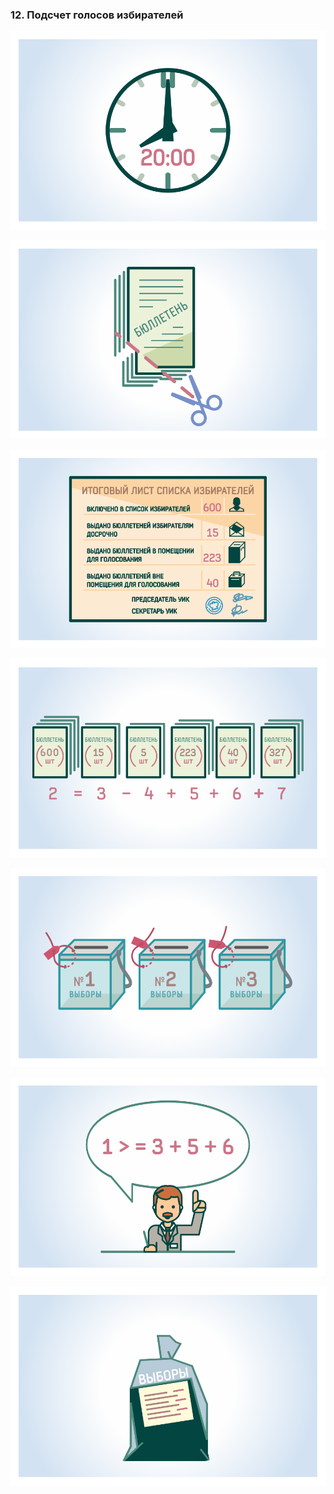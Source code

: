 ### 12. Подсчет голосов избирателей

![ [Урок 12.1 - Действия членов участковой избирательной комиссии по окончании  времени голосования ](#lesson-12.1) ](./12.1.svg)

![ [Урок 12.2 - Погашение неиспользованных избирательных бюллетеней](#lesson-12.2) ](./12.2.svg)

![ [Урок 12.3 - Работа со списками избирателей](#lesson-12.3) ](./12.3.svg)

![ [Урок 12.4 - Промежуточная проверка контрольного соотношения](#lesson-12.4) ](./12.4.svg)

![ [Урок 12.5 - Непосредственный подсчет голосов](#lesson-12.5) ](./12.5.svg)

![ [Урок 12.6 - Проверка контрольных соотношений данных, внесенных в протокол об итогах голосования](#lesson-12.6) ](./12.6.svg)

![ [Урок 12.7 - Работа с избирательными бюллетенями](#lesson-12.7) ](./12.7.svg)

